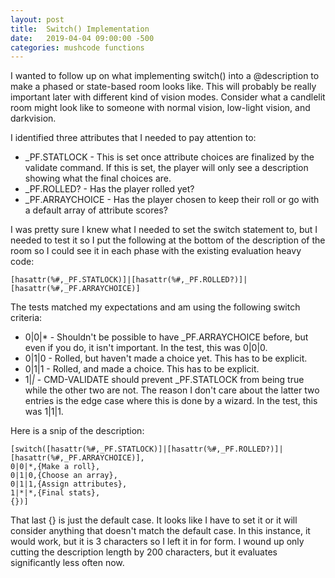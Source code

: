 ```yaml
---
layout: post
title:  Switch() Implementation
date:   2019-04-04 09:00:00 -500
categories: mushcode functions
---
```

I wanted to follow up on what implementing switch() into a @description to make a phased or state-based room looks like. This will probably be really important later with different kind of vision modes. Consider what a candlelit room might look like to someone with normal vision, low-light vision, and darkvision.

I identified three attributes that I needed to pay attention to:
* _PF.STATLOCK - This is set once attribute choices are finalized by the validate command. If this is set, the player will only see a description showing what the final choices are.
* _PF.ROLLED? - Has the player rolled yet?
* _PF.ARRAYCHOICE - Has the player chosen to keep their roll or go with a default array of attribute scores?

I was pretty sure I knew what I needed to set the switch statement to, but I needed to test it so I put the following at the bottom of the description of the room so I could see it in each phase with the existing evaluation heavy code:

```
[hasattr(%#,_PF.STATLOCK)]|[hasattr(%#,_PF.ROLLED?)]|[hasattr(%#,_PF.ARRAYCHOICE)]
```

The tests matched my expectations and am using the following switch criteria:
* 0|0|* - Shouldn't be possible to have _PF.ARRAYCHOICE before, but even if you do, it isn't important. In the test, this was 0|0|0.
* 0|1|0 - Rolled, but haven't made a choice yet. This has to be explicit.
* 0|1|1 - Rolled, and made a choice. This has to be explicit.
* 1|*|* - CMD-VALIDATE should prevent _PF.STATLOCK from being true while the other two are not. The reason I don't care about the latter two entries is the edge case where this is done by a wizard. In the test, this was 1|1|1.

Here is a snip of the description:

```
[switch([hasattr(%#,_PF.STATLOCK)]|[hasattr(%#,_PF.ROLLED?)]|[hasattr(%#,_PF.ARRAYCHOICE)],
0|0|*,{Make a roll},
0|1|0,{Choose an array},
0|1|1,{Assign attributes},
1|*|*,{Final stats},
{})]
```

That last {} is just the default case. It looks like I have to set it or it will consider anything that doesn't match the default case. In this instance, it would work, but it is 3 characters so I left it in for form. I wound up only cutting the description length by 200 characters, but it evaluates significantly less often now.